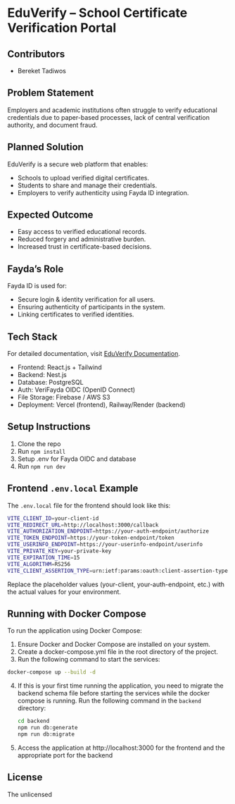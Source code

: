 # EduVerify – School Certificate Verification Portal

## Contributors

- Bereket Tadiwos

## Problem Statement

Employers and academic institutions often struggle to verify educational credentials due to paper-based processes, lack of central verification authority, and document fraud.

## Planned Solution

EduVerify is a secure web platform that enables:

- Schools to upload verified digital certificates.
- Students to share and manage their credentials.
- Employers to verify authenticity using Fayda ID integration.

## Expected Outcome

- Easy access to verified educational records.
- Reduced forgery and administrative burden.
- Increased trust in certificate-based decisions.

## Fayda’s Role

Fayda ID is used for:

- Secure login & identity verification for all users.
- Ensuring authenticity of participants in the system.
- Linking certificates to verified identities.

## Tech Stack

For detailed documentation, visit [EduVerify Documentation](https://docs.google.com/document/d/1nCBWbSd1rzyfWI6GZUUVCii_pXZ4WfiFr70zxHnE00w/edit?usp=sharing).

- Frontend: React.js + Tailwind
- Backend: Nest.js
- Database: PostgreSQL
- Auth: VeriFayda OIDC (OpenID Connect)
- File Storage: Firebase / AWS S3
- Deployment: Vercel (frontend), Railway/Render (backend)

## Setup Instructions

1. Clone the repo
2. Run `npm install`
3. Setup .env for Fayda OIDC and database
4. Run `npm run dev`

## Frontend `.env.local` Example

The `.env.local` file for the frontend should look like this:

```bash
VITE_CLIENT_ID=your-client-id
VITE_REDIRECT_URL=http://localhost:3000/callback
VITE_AUTHORIZATION_ENDPOINT=https://your-auth-endpoint/authorize
VITE_TOKEN_ENDPOINT=https://your-token-endpoint/token
VITE_USERINFO_ENDPOINT=https://your-userinfo-endpoint/userinfo
VITE_PRIVATE_KEY=your-private-key
VITE_EXPIRATION_TIME=15
VITE_ALGORITHM=RS256
VITE_CLIENT_ASSERTION_TYPE=urn:ietf:params:oauth:client-assertion-type:jwt-bearer
```

Replace the placeholder values (your-client, your-auth-endpoint, etc.) with the actual values for your environment.

## Running with Docker Compose

To run the application using Docker Compose:

1. Ensure Docker and Docker Compose are installed on your system.
2. Create a docker-compose.yml file in the root directory of the project.
3. Run the following command to start the services:

```bash
docker-compose up --build -d
```

4. If this is your first time running the application, you need to migrate the backend schema file before starting the services while the docker compose is running. Run the following command in the `backend` directory:

   ```bash
   cd backend
   npm run db:generate
   npm run db:migrate
   ```

5. Access the application at http://localhost:3000 for the frontend and the appropriate port for the backend

## License

The unlicensed

